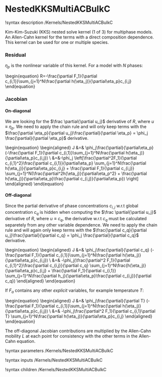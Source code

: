 # NestedKKSMultiACBulkC

!syntax description /Kernels/NestedKKSMultiACBulkC

Kim-Kim-Suzuki (KKS) nested solve kernel (1 of 3) for multiphase models. An Allen-Cahn kernel for the terms with a direct composition dependence. This kernel can be used for one or multiple species.

### Residual

$\eta_p$ is the nonlinear variable of this kernel. For a model with $N$ phases:

\begin{equation}
R=-\frac{\partial F_1}{\partial c_{i,1}}\sum_{j=1}^N\frac{\partial h(\eta_j)}{\partial\eta_p}c_{i,j}
\end{equation}

### Jacobian

#### On-diagonal

We are looking for the $\frac \partial{\partial u_j}$ derivative of $R$, where
$u\equiv\eta_p$. We need to apply the chain rule and will only keep terms
with the $\frac{\partial \eta_p}{\partial u_j}\frac{\partial}{\partial \eta_p} = \phi_j \frac{\partial}{\partial \eta_p}$ derivative.

\begin{equation}
\begin{aligned}
J &=& \phi_j\frac{\partial}{\partial\eta_p} (-\frac{\partial F_1}{\partial c_{i,1}}\sum_{j=1}^N\frac{\partial h(\eta_j)}{\partial\eta_p}c_{i,j})    \\
&=&-\phi_j \left[\frac{\partial^2F_1}{\partial c_{i,1}^2}\frac{\partial c_{i,1}}{\partial\eta_p} \sum_{j=1}^N\frac{\partial h(\eta_j)}{\partial\eta_p}c_{i,j} + \frac{\partial F_1}{\partial c_{i,j}} \sum_{j=1}^N(\frac{\partial^2h(\eta_j)}{\partial\eta_p^2} + \frac{\partial h(\eta_j)}{\partial\eta_p}\frac{\partial c_{i,j}}{\partial\eta_p})  \right]
\end{aligned}
\end{equation}

#### Off-diagonal

Since the partial derivative of phase concentrations $c_{i,j}$ w.r.t global concentration $c_q$ is hidden when computing the $\frac \partial{\partial u_j}$ derivative of $R$, where $u\equiv c_q$, the derivative w.r.t $c_q$ must be calculated separetely from any other variable dependence. We need to
apply the chain rule and will again only keep terms with the
$\frac{\partial c_q}{\partial u_j}\frac{\partial}{\partial c_q} = \phi_j \frac{\partial}{\partial c_q}$
derivative.

\begin{equation}
\begin{aligned}
J &=& \phi_j\frac{\partial}{\partial c_q} (-\frac{\partial F_1}{\partial c_{i,1}}\sum_{j=1}^N\frac{\partial h(\eta_j)}{\partial\eta_p}c_{i,j}) \\
&=& -\phi_j(\frac{\partial^2 F_1}{\partial c_{i,1}^2}\frac{\partial c_{i,j}}{\partial c_q} \sum_{j=1}^N\frac{h(\eta_j)}{\partial\eta_p}c_{i,j} + \frac{\partial F_1}{\partial c_{i,1}} \sum_{j=1}^N\frac{\partial h_j}{\partial\eta_p}\frac{\partial c_{i,j}}{\partial c_q})
\end{aligned}
\end{equation}

If $F_a$ contains any other *explicit* variables, for example temperature $T$:

\begin{equation}
\begin{aligned}
J &=& \phi_j\frac{\partial}{\partial T} (-\frac{\partial F_1}{\partial c_{i,1}}\sum_{j=1}^N\frac{\partial h(\eta_j)}{\partial\eta_p}c_{i,j}) \\
&=& -\phi_j\frac{\partial^2 F_1}{\partial c_{i,1}\partial T} \sum_{j=1}^N\frac{\partial h(\eta_j)}{\partial\eta_p}c_{i,j}
\end{aligned}
\end{equation}

The off-diagonal Jacobian contributions are multiplied by the Allen-Cahn
mobility $L$ at each point for consistency with the other terms in the Allen-Cahn
equation.

!syntax parameters /Kernels/NestedKKSMultiACBulkC

!syntax inputs /Kernels/NestedKKSMultiACBulkC

!syntax children /Kernels/NestedKKSMultiACBulkC
